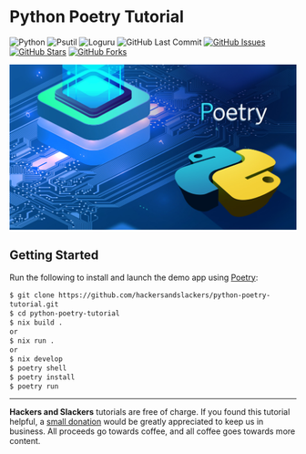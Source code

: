 # Python Poetry Tutorial

![Python](https://img.shields.io/badge/Python-v3.8-blue.svg?logo=python&longCache=true&logoColor=white&colorB=5e81ac&style=flat-square&colorA=4c566a)
![Psutil](https://img.shields.io/badge/psutil-v5.6.7-blue.svg?longCache=true&logo=python&style=flat-square&logoColor=white&colorB=5e81ac&colorA=4c566a)
![Loguru](https://img.shields.io/badge/Loguru-v0.4.1-blue.svg?longCache=true&logo=python&style=flat-square&logoColor=white&colorB=5e81ac&colorA=4c566a)
![GitHub Last Commit](https://img.shields.io/github/last-commit/google/skia.svg?style=flat-square&colorA=4c566a&colorB=a3be8c&logo=GitHub)
[![GitHub Issues](https://img.shields.io/github/issues/hackersandslackers/python-poetry-tutorial.svg?style=flat-square&colorA=4c566a&logo=GitHub&colorB=ebcb8b)](https://github.com/hackersandslackers/python-poetry-tutorial/issues)
[![GitHub Stars](https://img.shields.io/github/stars/hackersandslackers/python-poetry-tutorial.svg?style=flat-square&colorA=4c566a&logo=GitHub&colorB=ebcb8b)](https://github.com/hackersandslackers/python-poetry-tutorial/stargazers)
[![GitHub Forks](https://img.shields.io/github/forks/hackersandslackers/python-poetry-tutorial.svg?style=flat-square&colorA=4c566a&logo=GitHub&colorB=ebcb8b)](https://github.com/hackersandslackers/python-poetry-tutorial/network)

![Poetry](poetry_tutorial_project/static/social.jpg)

## Getting Started

Run the following to install and launch the demo app using [Poetry](https://python-poetry.org/):

```shell
$ git clone https://github.com/hackersandslackers/python-poetry-tutorial.git
$ cd python-poetry-tutorial
$ nix build .
or
$ nix run .
or
$ nix develop
$ poetry shell
$ poetry install
$ poetry run
```

-----

**Hackers and Slackers** tutorials are free of charge. If you found this tutorial helpful, a [small donation](https://www.buymeacoffee.com/hackersslackers) would be greatly appreciated to keep us in business. All proceeds go towards coffee, and all coffee goes towards more content.
